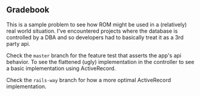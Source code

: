 ## Gradebook

This is a sample problem to see how ROM might be used in a (relatively) real world situation. I've encountered projects
where the database is controlled by a DBA and so developers had to basically treat it as a 3rd party api.

Check the `master` branch for the feature test that asserts the app's api behavior. To see the flattened (ugly) implementation
in the controller to see a basic implementation using ActiveRecord.

Check the `rails-way` branch for how a more optimal ActiveRecord implementation.
